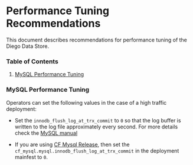 # Performance Tuning Recommendations

This document describes recommendations for performance tuning of the Diego Data Store.


### Table of Contents

1. [MySQL Performance Tuning](#mysql-performance-tuning)


### <a name="mysql-performance-tuning"></a> MySQL Performance Tuning

Operators can set the following values in the case of a high traffic deployment:

* Set the `innodb_flush_log_at_trx_commit` to `0` so that the log buffer is
  written to the log file approximately every second. For more details check
  the
  [MySQL manual](https://dev.mysql.com/doc/refman/5.7/en/innodb-parameters.html#sysvar_innodb_flush_log_at_trx_commit)

* If you are
  using [CF Mysql Release](https://github.com/cloudfoundry/cf-mysql-release),
  then set the `cf_mysql.mysql.innodb_flush_log_at_trx_commit` in the
  deployment mainfest to `0`.
